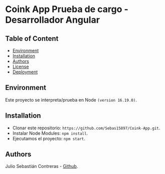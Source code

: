 # Coink App Prueba de cargo - Desarrollador Angular

## Table of Content

- [Environment](#environment)
- [Installation](#installation)
- [Authors](#authors)
- [License](#license)
- [Deployment](#Deployment)

## Environment

Este proyecto se interpreta/prueba en Node `(version 16.19.0)`.

## Installation

- Clonar este repositorio: `https://github.com/Sebas15897/Coink-App.git`.
- Instalar Node Modules: `npm install`.
- Ejecutamos el proyecto: `npm start`.

## Authors
Julio Sebastián Contreras - [Github](https://github.com/Sebas15897).
